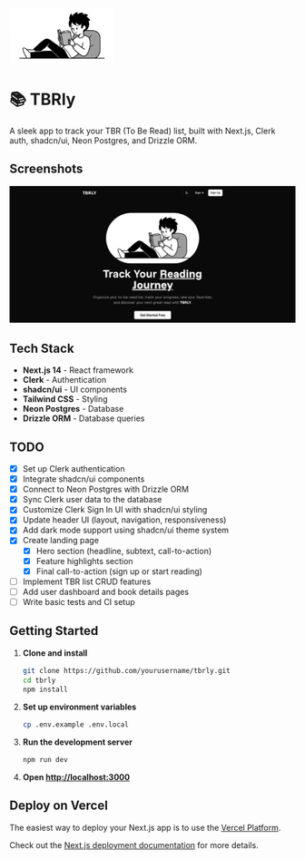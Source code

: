 <div style={{ textAlign: "center" }}>
  <img 
    src="./public/images/hero-img.png" 
    alt="Dashboard" 
    height="100" 
    style={{ borderRadius: "9999px" }} 
  />
</div>

# 📚 TBRly

A sleek app to track your TBR (To Be Read) list, built with Next.js, Clerk auth, shadcn/ui, Neon Postgres, and Drizzle ORM.

## Screenshots

![Dashboard](./public/images/landing-page.png)

## Tech Stack

- **Next.js 14** - React framework
- **Clerk** - Authentication
- **shadcn/ui** - UI components
- **Tailwind CSS** - Styling
- **Neon Postgres** - Database
- **Drizzle ORM** - Database queries

## TODO

- [x] Set up Clerk authentication
- [x] Integrate shadcn/ui components
- [x] Connect to Neon Postgres with Drizzle ORM
- [x] Sync Clerk user data to the database
- [x] Customize Clerk Sign In UI with shadcn/ui styling
- [x] Update header UI (layout, navigation, responsiveness)
- [x] Add dark mode support using shadcn/ui theme system
- [x] Create landing page
  - [x] Hero section (headline, subtext, call-to-action)
  - [x] Feature highlights section
  - [x] Final call-to-action (sign up or start reading)
- [ ] Implement TBR list CRUD features
- [ ] Add user dashboard and book details pages
- [ ] Write basic tests and CI setup

## Getting Started

1. **Clone and install**

   ```bash
   git clone https://github.com/yourusername/tbrly.git
   cd tbrly
   npm install
   ```

2. **Set up environment variables**

   ```bash
   cp .env.example .env.local
   ```

3. **Run the development server**

   ```bash
   npm run dev
   ```

4. **Open [http://localhost:3000](http://localhost:3000)**

## Deploy on Vercel

The easiest way to deploy your Next.js app is to use the [Vercel Platform](https://vercel.com/new?utm_medium=default-template&filter=next.js&utm_source=create-next-app&utm_campaign=create-next-app-readme).

Check out the [Next.js deployment documentation](https://nextjs.org/docs/app/building-your-application/deploying) for more details.
